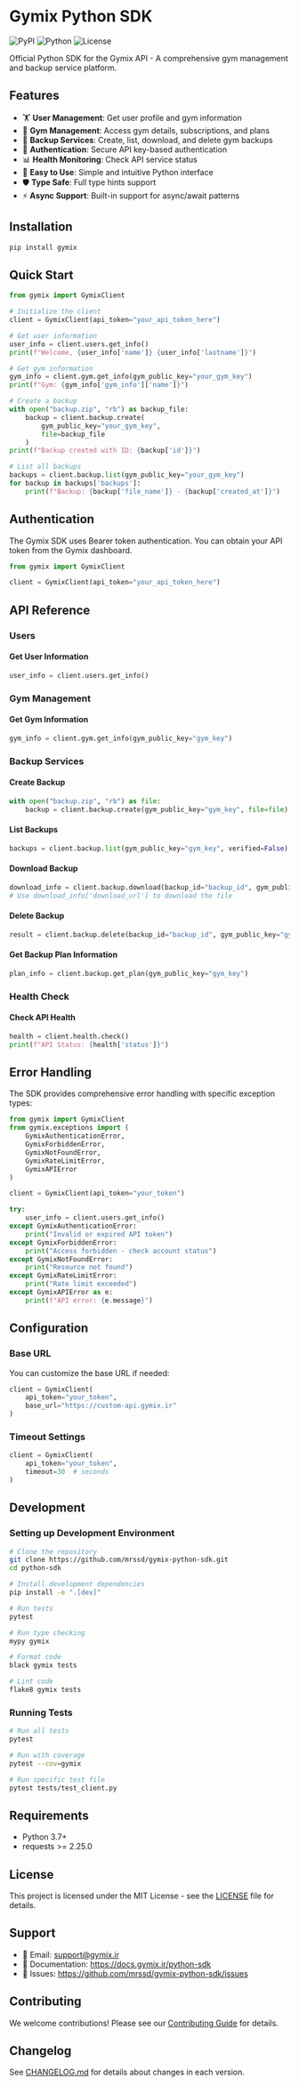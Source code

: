 # Gymix Python SDK

![PyPI](https://img.shields.io/pypi/v/gymix)
![Python](https://img.shields.io/pypi/pyversions/gymix)
![License](https://img.shields.io/pypi/l/gymix)

Official Python SDK for the Gymix API - A comprehensive gym management and backup service platform.

## Features

- 🏋️ **User Management**: Get user profile and gym information
- 🏢 **Gym Management**: Access gym details, subscriptions, and plans
- 💾 **Backup Services**: Create, list, download, and delete gym backups
- 🔐 **Authentication**: Secure API key-based authentication
- 📊 **Health Monitoring**: Check API service status
- 🚀 **Easy to Use**: Simple and intuitive Python interface
- 🛡️ **Type Safe**: Full type hints support
- ⚡ **Async Support**: Built-in support for async/await patterns

## Installation

```bash
pip install gymix
```

## Quick Start

```python
from gymix import GymixClient

# Initialize the client
client = GymixClient(api_token="your_api_token_here")

# Get user information
user_info = client.users.get_info()
print(f"Welcome, {user_info['name']} {user_info['lastname']}")

# Get gym information
gym_info = client.gym.get_info(gym_public_key="your_gym_key")
print(f"Gym: {gym_info['gym_info']['name']}")

# Create a backup
with open("backup.zip", "rb") as backup_file:
    backup = client.backup.create(
        gym_public_key="your_gym_key",
        file=backup_file
    )
print(f"Backup created with ID: {backup['id']}")

# List all backups
backups = client.backup.list(gym_public_key="your_gym_key")
for backup in backups['backups']:
    print(f"Backup: {backup['file_name']} - {backup['created_at']}")
```

## Authentication

The Gymix SDK uses Bearer token authentication. You can obtain your API token from the Gymix dashboard.

```python
from gymix import GymixClient

client = GymixClient(api_token="your_api_token_here")
```

## API Reference

### Users

#### Get User Information

```python
user_info = client.users.get_info()
```

### Gym Management

#### Get Gym Information

```python
gym_info = client.gym.get_info(gym_public_key="gym_key")
```

### Backup Services

#### Create Backup

```python
with open("backup.zip", "rb") as file:
    backup = client.backup.create(gym_public_key="gym_key", file=file)
```

#### List Backups

```python
backups = client.backup.list(gym_public_key="gym_key", verified=False)
```

#### Download Backup

```python
download_info = client.backup.download(backup_id="backup_id", gym_public_key="gym_key")
# Use download_info['download_url'] to download the file
```

#### Delete Backup

```python
result = client.backup.delete(backup_id="backup_id", gym_public_key="gym_key")
```

#### Get Backup Plan Information

```python
plan_info = client.backup.get_plan(gym_public_key="gym_key")
```

### Health Check

#### Check API Health

```python
health = client.health.check()
print(f"API Status: {health['status']}")
```

## Error Handling

The SDK provides comprehensive error handling with specific exception types:

```python
from gymix import GymixClient
from gymix.exceptions import (
    GymixAuthenticationError,
    GymixForbiddenError,
    GymixNotFoundError,
    GymixRateLimitError,
    GymixAPIError
)

client = GymixClient(api_token="your_token")

try:
    user_info = client.users.get_info()
except GymixAuthenticationError:
    print("Invalid or expired API token")
except GymixForbiddenError:
    print("Access forbidden - check account status")
except GymixNotFoundError:
    print("Resource not found")
except GymixRateLimitError:
    print("Rate limit exceeded")
except GymixAPIError as e:
    print(f"API error: {e.message}")
```

## Configuration

### Base URL

You can customize the base URL if needed:

```python
client = GymixClient(
    api_token="your_token",
    base_url="https://custom-api.gymix.ir"
)
```

### Timeout Settings

```python
client = GymixClient(
    api_token="your_token",
    timeout=30  # seconds
)
```

## Development

### Setting up Development Environment

```bash
# Clone the repository
git clone https://github.com/mrssd/gymix-python-sdk.git
cd python-sdk

# Install development dependencies
pip install -e ".[dev]"

# Run tests
pytest

# Run type checking
mypy gymix

# Format code
black gymix tests

# Lint code
flake8 gymix tests
```

### Running Tests

```bash
# Run all tests
pytest

# Run with coverage
pytest --cov=gymix

# Run specific test file
pytest tests/test_client.py
```

## Requirements

- Python 3.7+
- requests >= 2.25.0

## License

This project is licensed under the MIT License - see the [LICENSE](LICENSE) file for details.

## Support

- 📧 Email: support@gymix.ir
- 📖 Documentation: https://docs.gymix.ir/python-sdk
- 🐛 Issues: https://github.com/mrssd/gymix-python-sdk/issues

## Contributing

We welcome contributions! Please see our [Contributing Guide](CONTRIBUTING.md) for details.

## Changelog

See [CHANGELOG.md](CHANGELOG.md) for details about changes in each version.
